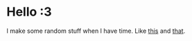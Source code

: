 # Hello :3
I make some random stuff when I have time.
Like [this](https://github.com/F-iiral/Bonfire) and [that](https://github.com/F-iiral/Cascade).
